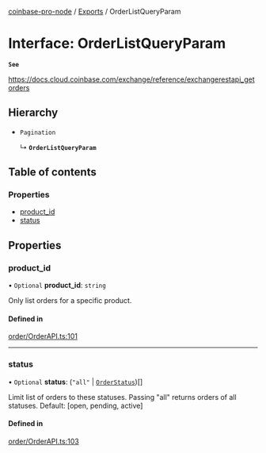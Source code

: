 [coinbase-pro-node](../README.md) / [Exports](../modules.md) / OrderListQueryParam

# Interface: OrderListQueryParam

**`See`**

https://docs.cloud.coinbase.com/exchange/reference/exchangerestapi_getorders

## Hierarchy

- `Pagination`

  ↳ **`OrderListQueryParam`**

## Table of contents

### Properties

- [product_id](OrderListQueryParam.md#product_id)
- [status](OrderListQueryParam.md#status)

## Properties

### product_id

• `Optional` **product_id**: `string`

Only list orders for a specific product.

#### Defined in

[order/OrderAPI.ts:101](https://github.com/bennycode/coinbase-pro-node/blob/2016513/src/order/OrderAPI.ts#L101)

---

### status

• `Optional` **status**: (`"all"` \| [`OrderStatus`](../enums/OrderStatus.md))[]

Limit list of orders to these statuses. Passing "all" returns orders of all statuses. Default: [open, pending, active]

#### Defined in

[order/OrderAPI.ts:103](https://github.com/bennycode/coinbase-pro-node/blob/2016513/src/order/OrderAPI.ts#L103)
